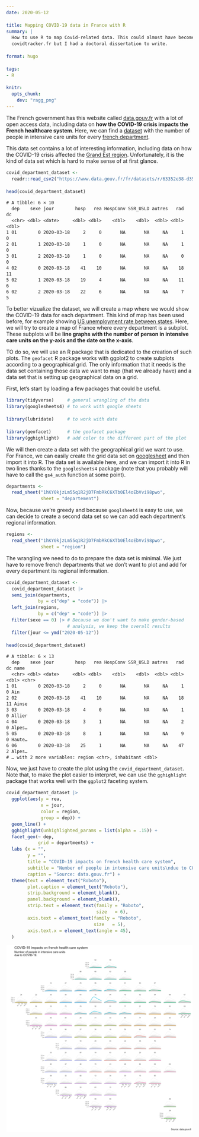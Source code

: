 ```yaml
---
date: 2020-05-12

title: Mapping COVID-19 data in France with R
summary: | 
  How to use R to map Covid-related data. This could almost have become
  covidtracker.fr but I had a doctoral dissertation to write.

format: hugo

tags:
- R

knitr:
  opts_chunk: 
    dev: "ragg_png"
---
```


The French government has this website called
[data.gouv.fr](https://data.gouv.fr) with a lot of open access data, including
data on **how the COVID-19 crisis impacts the French healthcare system**. Here,
we can find a
[dataset](https://www.data.gouv.fr/fr/datasets/indicateurs-dactivite-epidemique-covid-19-par-departement/)
with the number of people in intensive care units for every [french
department](https://en.wikipedia.org/wiki/Departments_of_France).

This data set contains a lot of interesting information, including data on how
the COVID-19 crisis affected the [Grand Est
region](https://www.lemonde.fr/planete/article/2020/03/25/coronavirus-le-grand-est-affronte-une-situation-sanitaire-devenue-critique_6034319_3244.html).
Unfortunately, it is the kind of data set which is hard to make sense of at
first glance.

``` r
covid_department_dataset <- 
  readr::read_csv2("https://www.data.gouv.fr/fr/datasets/r/63352e38-d353-4b54-bfd1-f1b3ee1cabd7")

head(covid_department_dataset)
```

    # A tibble: 6 × 10
      dep    sexe jour        hosp   rea HospConv SSR_USLD autres   rad    dc
      <chr> <dbl> <date>     <dbl> <dbl>    <dbl>    <dbl>  <dbl> <dbl> <dbl>
    1 01        0 2020-03-18     2     0       NA       NA     NA     1     0
    2 01        1 2020-03-18     1     0       NA       NA     NA     1     0
    3 01        2 2020-03-18     1     0       NA       NA     NA     0     0
    4 02        0 2020-03-18    41    10       NA       NA     NA    18    11
    5 02        1 2020-03-18    19     4       NA       NA     NA    11     6
    6 02        2 2020-03-18    22     6       NA       NA     NA     7     5

To better vizualize the dataset, we will create a map where we would show the
COVID-19 data for each department. This kind of map has been used before, for
example showing [US unemployment rate between states](https://hafen.github.io/geofacet/).
Here, we will try to create a map of France where every department is a subplot.
These subplots will be **line graphs with the number of person in intensive
care units on the y-axis and the date on the x-axis**.

TO do so, we will use an R package that is dedicated to the creation of
such plots. The `geofacet` R package works with ggplot2 to create
subplots according to a geographical grid. The only information that it needs is
the data set containing those data we want to map (that we already have)
and a data set that is setting up geographical data on a grid.

First, let’s start by loading a few packages that could be useful.

``` r
library(tidyverse)     # general wrangling of the data
library(googlesheets4) # to work with google sheets

library(lubridate)     # to work with date

library(geofacet)      # the geofacet package
library(gghighlight)   # add color to the different part of the plot
```

We will then create a data set with the geographical grid we want to use. For
France, we can easily create the grid data set on [googlesheet](https://docs.google.com/spreadsheets/d/1hKY0kjzLm55q1R2jD7FmbRkC6XTb0El4oEbVvi98pwo/)
and then import it into R. The data set is available here, and we can import it
into R in two lines thanks to the `googlesheets4` package (note that you probably
will have to call the `gs4_auth` function at some point).

``` r
departments <- 
  read_sheet("1hKY0kjzLm55q1R2jD7FmbRkC6XTb0El4oEbVvi98pwo", 
             sheet = "departement")
```

Now, because we’re greedy and because `googlsheet4` is easy to use, we can
decide to create a second data set so we can add each department’s regional
information.

``` r
regions <- 
  read_sheet("1hKY0kjzLm55q1R2jD7FmbRkC6XTb0El4oEbVvi98pwo", 
             sheet = "region")
```

The wrangling we need to do to prepare the data set is minimal. We just have to
remove french departments that we don’t want to plot and add for every
department its regional information.

``` r
covid_department_dataset <-
  covid_department_dataset |>
  semi_join(departments,
            by = c("dep" = "code")) |> 
  left_join(regions, 
            by = c("dep" = "code")) |>
  filter(sexe == 0) |> # Because we don't want to make gender-based 
                       # analysis, we keep the overall results 
  filter(jour <= ymd("2020-05-12"))

head(covid_department_dataset)
```

    # A tibble: 6 × 13
      dep    sexe jour        hosp   rea HospConv SSR_USLD autres   rad    dc name  
      <chr> <dbl> <date>     <dbl> <dbl>    <dbl>    <dbl>  <dbl> <dbl> <dbl> <chr> 
    1 01        0 2020-03-18     2     0       NA       NA     NA     1     0 Ain   
    2 02        0 2020-03-18    41    10       NA       NA     NA    18    11 Ainse 
    3 03        0 2020-03-18     4     0       NA       NA     NA     1     0 Allier
    4 04        0 2020-03-18     3     1       NA       NA     NA     2     0 Alpes…
    5 05        0 2020-03-18     8     1       NA       NA     NA     9     0 Haute…
    6 06        0 2020-03-18    25     1       NA       NA     NA    47     2 Alpes…
    # … with 2 more variables: region <chr>, inhabitant <dbl>

Now, we just have to create the plot using the `covid_department_dataset`. Note
that, to make the plot easier to interpret, we can use the `gghighlight`
package that works well with the `ggplot2` faceting system.

``` r
covid_department_dataset |>
  ggplot(aes(y = rea,
             x = jour,
             color = region,
             group = dep)) +
  geom_line() +
  gghighlight(unhighlighted_params = list(alpha = .15)) +
  facet_geo(~ dep,
            grid = departments) +
  labs (x = "",
        y = "",
        title = "COVID-19 impacts on french health care system",
        subtitle = "Number of people in intensive care units\ndue to COVID-19.",
        caption = "Source: data.gouv.fr") +
  theme(text = element_text("Roboto"), 
        plot.caption = element_text("Roboto"),
        strip.background = element_blank(),
        panel.background = element_blank(),
        strip.text = element_text(family = "Roboto", 
                                  size   = 6),
        axis.text = element_text(family = "Roboto", 
                                 size   = 5),
        axis.text.x = element_text(angle = 45),
  )
```

<img src="index.markdown_strict_files/figure-markdown_strict/map-1.png" width="960" />
